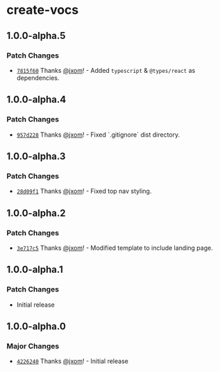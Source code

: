 # create-vocs

## 1.0.0-alpha.5

### Patch Changes

- [`7815f60`](https://github.com/wevm/vocs/commit/7815f60a3f89bdc991383aed42cd04e19e3e0db7) Thanks [@jxom](https://github.com/jxom)! - Added `typescript` & `@types/react` as dependencies.

## 1.0.0-alpha.4

### Patch Changes

- [`957d228`](https://github.com/wevm/vocs/commit/957d228dc2723a63e302374f780e2d26b4c73aff) Thanks [@jxom](https://github.com/jxom)! - Fixed \`.gitignore\` dist directory.

## 1.0.0-alpha.3

### Patch Changes

- [`28d09f1`](https://github.com/wevm/vocs/commit/28d09f13e629562f2627f7d6c2cddcc64d6834de) Thanks [@jxom](https://github.com/jxom)! - Fixed top nav styling.

## 1.0.0-alpha.2

### Patch Changes

- [`3e717c5`](https://github.com/wevm/vocs/commit/3e717c5288c2d58b37970d64bc57a868f72b6741) Thanks [@jxom](https://github.com/jxom)! - Modified template to include landing page.

## 1.0.0-alpha.1

### Patch Changes

- Initial release

## 1.0.0-alpha.0

### Major Changes

- [`4226240`](https://github.com/wevm/vocs/commit/4226240f0e70fefb2059cb599bda478bb8eb268c) Thanks [@jxom](https://github.com/jxom)! - Initial release
